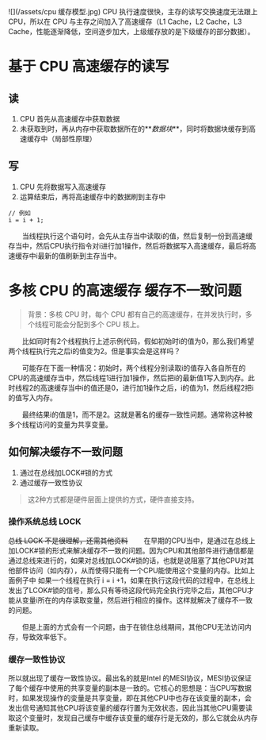![](/assets/cpu 缓存模型.jpg)
CPU 执行速度很快，主存的读写交换速度无法跟上 CPU，所以在 CPU 与主存之间加入了高速缓存（L1 Cache，L2 Cache，L3 Cache，性能逐渐降低，空间逐步加大，上级缓存放的是下级缓存的部分数据）。　
# 基于 CPU 高速缓存的读写
## 读
1. CPU 首先从高速缓存中获取数据
2. 未获取到时，再从内存中获取数据所在的**_数据块_**，同时将数据块缓存到高速缓存中（局部性原理）

## 写
1. CPU 先将数据写入高速缓存
2. 运算结束后，再将高速缓存中的数据刷到主存中

```
// 例如
i = i + 1;
```
 　　当线程执行这个语句时，会先从主存当中读取i的值，然后复制一份到高速缓存当中，然后CPU执行指令对i进行加1操作，然后将数据写入高速缓存，最后将高速缓存中i最新的值刷新到主存当中。

# 多核 CPU 的高速缓存 缓存不一致问题
> 背景：多核 CPU 时，每个 CPU 都有自己的高速缓存，在并发执行时，多个线程可能会分配到多个 CPU 核上。

　　比如同时有2个线程执行上述示例代码，假如初始时i的值为0，那么我们希望两个线程执行完之后i的值变为2。但是事实会是这样吗？

　　可能存在下面一种情况：初始时，两个线程分别读取i的值存入各自所在的CPU的高速缓存当中，然后线程1进行加1操作，然后把i的最新值1写入到内存。此时线程2的高速缓存当中i的值还是0，进行加1操作之后，i的值为1，然后线程2把i的值写入内存。

　　最终结果i的值是1，而不是2。这就是著名的缓存一致性问题。通常称这种被多个线程访问的变量为共享变量。

## 如何解决缓存不一致问题
1. 通过在总线加LOCK#锁的方式
2. 通过缓存一致性协议

> 这2种方式都是硬件层面上提供的方式，硬件直接支持。

### 操作系统总线 LOCK
~~总线 LOCK 不是很理解，还需其他资料~~
　　在早期的CPU当中，是通过在总线上加LOCK#锁的形式来解决缓存不一致的问题。因为CPU和其他部件进行通信都是通过总线来进行的，如果对总线加LOCK#锁的话，也就是说阻塞了其他CPU对其他部件访问（如内存），从而使得只能有一个CPU能使用这个变量的内存。比如上面例子中 如果一个线程在执行 i = i +1，如果在执行这段代码的过程中，在总线上发出了LCOK#锁的信号，那么只有等待这段代码完全执行完毕之后，其他CPU才能从变量i所在的内存读取变量，然后进行相应的操作。这样就解决了缓存不一致的问题。

　　但是上面的方式会有一个问题，由于在锁住总线期间，其他CPU无法访问内存，导致效率低下。
### 缓存一致性协议
所以就出现了缓存一致性协议。最出名的就是Intel 的MESI协议，MESI协议保证了每个缓存中使用的共享变量的副本是一致的。它核心的思想是：当CPU写数据时，如果发现操作的变量是共享变量，即在其他CPU中也存在该变量的副本，会发出信号通知其他CPU将该变量的缓存行置为无效状态，因此当其他CPU需要读取这个变量时，发现自己缓存中缓存该变量的缓存行是无效的，那么它就会从内存重新读取。
